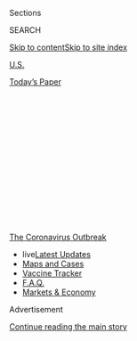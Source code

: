 <div id="app">

<div id="standalone-header">

<div class="interactive-masthead NYTAppHideMasthead css-qz70u6 e1suatyy0">

<div class="section css-ui9rw0 e1suatyy2">

<div class="css-eph4ug er09x8g0">

<div class="css-6n7j50">

</div>

<span class="css-1dv1kvn">Sections</span>

<div class="css-10488qs">

<span class="css-1dv1kvn">SEARCH</span>

</div>

[Skip to content](#site-content)[Skip to site index](#site-index)

</div>

<div id="masthead-section-label" class="css-1wr3we4 eaxe0e00">

[U.S.](https://www.nytimes.com/section/us)

</div>

<div class="css-10698na e1huz5gh0">

</div>

</div>

<div id="masthead-bar-one" class="section hasLinks css-15hmgas e1csuq9d3">

<div class="css-uqyvli e1csuq9d0">

</div>

<div class="css-1uqjmks e1csuq9d1">

</div>

<div class="css-9e9ivx">

[](https://myaccount.nytimes.com/auth/login?response_type=cookie&client_id=vi)

</div>

<div class="css-1bvtpon e1csuq9d2">

[Today’s Paper](https://www.nytimes.com/section/todayspaper)

</div>

</div>

</div>

<div class="css-1aor85t" style="opacity:0.000000001;z-index:-1;visibility:hidden">

<div class="css-1hqnpie">

<div class="css-epjblv">

<span class="css-17xtcya">[U.S.](/section/us)</span><span class="css-x15j1o">|</span><span class="css-fwqvlz">More
Than 40% of U.S. Coronavirus Deaths Are Linked to Nursing Homes</span>

</div>

<div class="css-k008qs">

<div class="css-1iwv8en">

<span class="css-18z7m18"></span>

<div>

</div>

</div>

<span class="css-1n6z4y">https://nyti.ms/31mkr1B</span>

<div class="css-1705lsu">

<div class="css-4xjgmj">

<div class="css-4skfbu" role="toolbar" data-aria-label="Social Media Share buttons, Save button, and Comments Panel with current comment count" data-testid="share-tools">

  - 
  - 
  - 
  - 
    
    <div class="css-6n7j50">
    
    </div>

  - 

</div>

</div>

</div>

</div>

</div>

</div>

<div id="NYT_TOP_BANNER_REGION" class="css-mij9hh">

<div>

<div id="styln-prism-menu-1592847958612" class="section interactive-content interactive-size-medium css-1xxkt5x">

<div class="css-17ih8de interactive-body">

<div id="scroll-container" class="css-1gj85ro">

[<span class="styln-title-wrap"><span class="css-1pje3qr">The
Coronavirus</span><span class="css-1pje3qr">
Outbreak</span></span>](https://www.nytimes.com/news-event/coronavirus?action=click&pgtype=Article&state=default&region=TOP_BANNER&context=storylines_menu)

  - <span class="css-kqxiym" data-emphasize="true">live</span>[Latest
    Updates](https://www.nytimes.com/2020/08/08/world/coronavirus-updates.html?action=click&pgtype=Article&state=default&region=TOP_BANNER&context=storylines_menu)
  - [Maps and
    Cases](https://www.nytimes.com/interactive/2020/us/coronavirus-us-cases.html?action=click&pgtype=Article&state=default&region=TOP_BANNER&context=storylines_menu)
  - [Vaccine
    Tracker](https://www.nytimes.com/interactive/2020/science/coronavirus-vaccine-tracker.html?action=click&pgtype=Article&state=default&region=TOP_BANNER&context=storylines_menu)
  - [F.A.Q.](https://www.nytimes.com/interactive/2020/world/coronavirus-tips-advice.html?action=click&pgtype=Article&state=default&region=TOP_BANNER&context=storylines_menu)
  - [Markets &
    Economy](https://www.nytimes.com/live/2020/08/07/business/stock-market-today-coronavirus?action=click&pgtype=Article&state=default&region=TOP_BANNER&context=storylines_menu)

</div>

</div>

</div>

</div>

</div>

<div id="top-wrapper" class="css-1sy8kpn">

<div id="top-slug" class="css-l9onyx">

Advertisement

</div>

[Continue reading the main story](#after-top)

<div class="ad top-wrapper" style="text-align:center;height:100%;display:block;min-height:250px">

<div id="top" class="place-ad" data-position="top" data-size-key="top">

</div>

</div>

<div id="after-top">

</div>

</div>

</div>

<div id="site-content" role="main">

# More Than 40% of U.S. Coronavirus Deaths Are Linked to Nursing Homes

<div class="css-1vegfwe interactive-byline-container">

By <span class="css-1baulvz last-byline" itemprop="name">The New York
Times</span>Updated July 30, 2020

</div>

<div id="interactive-standalone-sharetools" class="css-wkcogx">

<div>

<div class="interactive-sharetools css-9z2bwm" role="toolbar" data-aria-label="Social Media Share buttons, Save button, and Comments Panel with current comment count" data-testid="share-tools">

  - 
  - 
  - 
  - 
    
    <div class="css-6n7j50">
    
    </div>

</div>

</div>

</div>

<div id="coronavirus-nursing-homes" class="section interactive-standard interactive-content interactive-size-scoop css-uc81c">

<div class="css-17ih8de interactive-body">

<div class="g-story g-nursing-homes g-freebird g-max-limit" data-preview-slug="2020-06-15-covid-nursing-home-tracker">

<div class="g-asset g-svelte" style="max-width: 360px">

<div role="img">

<div class="g-svelte" data-component="1">

<div class="g-jumbo-container svelte-hzaan4">

<div class="svelte-hzaan4" style="margin-right: 1em;">

<div class="g-jumbo-number svelte-hzaan4" style="font-weight: 700;">

41%

</div>

<div class="g-jumbo-number-label svelte-hzaan4">

of all U.S. deaths

</div>

<div class="g-overall-share g-deaths">

62,000+

<div class="g-bar">

<div class="g-nh-bar" style="width: 43.6%;">

</div>

</div>

</div>

</div>

<div class="svelte-hzaan4" style="margin-left: 1em;">

<div class="g-jumbo-number svelte-hzaan4" style="font-weight: 700;">

8%

</div>

<div class="g-jumbo-number-label svelte-hzaan4">

of all U.S. cases

</div>

<div class="g-overall-share g-cases">

362,000+

<div class="g-bar">

<div class="g-nh-bar" style="width: 11.8%;">

</div>

</div>

</div>

</div>

</div>

</div>

</div>

</div>

At least 62,000 residents and workers have died from the coronavirus at
nursing homes and other long-term care facilities for older adults in
the United States, according to a New York Times database. As of July
30, the virus has infected more than 362,000 people at some 16,000
facilities.

Nursing home populations are at a high risk of being infected by — and
dying from — the coronavirus, according to the [Centers for Disease
Control and
Prevention](https://www.cdc.gov/coronavirus/2019-ncov/hcp/long-term-care.html).
Covid-19, the disease caused by the coronavirus, is known to be
particularly lethal to adults in their 60s and older who have underlying
health conditions. And it can [spread more
easily](https://www.nytimes.com/2020/04/17/us/coronavirus-nursing-homes.html)
through congregate facilities, where many people live in a confined
environment and workers move from room to room.

While 8 percent of the country’s cases have occurred in long-term care
facilities, deaths related to Covid-19 in these facilities account for
more than 41 percent of the country’s pandemic fatalities.

<div class="g-asset g-svelte g-center-headline" style="max-width: 945px">

### In 20 states, at least half of deaths are linked to nursing homes.

<div class="g-key keytype-segmented">

<div class="g-key-row g-key-row-title">

Share of state’s deaths linked to long-term care facilities

</div>

<div class="g-key-row">

<span class="g-key-rect" style="background-color:#FFDBCC;"></span>

0

25

</div>

<div class="g-key-row">

<span class="g-key-rect" style="background-color:#FF8866;"></span>

50

</div>

<div class="g-key-row">

<span class="g-key-rect" style="background-color:#EF493B;"></span>

75

</div>

<div class="g-key-row">

<span class="g-key-rect" style="background-color:#AC1D21;"></span>

100%

</div>

<div class="g-key-row g-solo-item">

<span class="g-key-rect" style="background-color:#e2e2e2;"></span>

Insufficient data

</div>

<div class="clear">

</div>

</div>

<div role="img">

<div class="g-svelte" data-component="2">

<div class="g-map-wrapper svelte-b6esyi">

<div class="g-map-labels svelte-b6esyi">

<div class="g-map-label alabama g-nodata svelte-b6esyi" style="left:68.89%; top:70.85%; margin-left:0%; margin-top:0%; ">

<div class="g-state-name svelte-b6esyi">

Ala.

</div>

</div>

<div class="g-map-label alaska g-nodata svelte-b6esyi" style="left:10.5%; top:85.78%; margin-left:0%; margin-top:0%; ">

<div class="g-state-name svelte-b6esyi">

Alaska

</div>

</div>

<div class="g-map-label arizona g-nodata svelte-b6esyi" style="left:21.34%; top:62.68%; margin-left:0%; margin-top:0%; ">

<div class="g-state-name svelte-b6esyi">

Ariz.

</div>

</div>

<div class="g-map-label arkansas svelte-b6esyi" style="left:57.81%; top:64.09%; margin-left:0%; margin-top:0%; text-shadow: -1px -1px 0#FF8866, 1px -1px 0#FF8866, -1px 1px 0#FF8866, 1px 1px 0#FF8866">

<div class="g-state-name svelte-b6esyi">

Ark.

</div>

<div class="g-count svelte-b6esyi">

28%

</div>

</div>

<div class="g-map-label california svelte-b6esyi" style="left:8.42%; top:47.23%; margin-left:-0.92%; margin-top:0%; text-shadow: -1px -1px 0#FF8866, 1px -1px 0#FF8866, -1px 1px 0#FF8866, 1px 1px 0#FF8866">

<div class="g-state-name svelte-b6esyi">

Calif.

</div>

<div class="g-count svelte-b6esyi">

43%

</div>

</div>

<div class="g-map-label colorado g-reverse g-majority svelte-b6esyi" style="left:34.01%; top:47.52%; margin-left:0%; margin-top:0%; text-shadow: -1px -1px 0#EF493B, 1px -1px 0#EF493B, -1px 1px 0#EF493B, 1px 1px 0#EF493B">

<div class="g-state-name svelte-b6esyi">

Colo.

</div>

<div class="g-count svelte-b6esyi">

53%

</div>

</div>

<div class="g-map-label connecticut g-majority g-side-label svelte-b6esyi" style="left:92%; top:35.22%; margin-left:0%; margin-top:0%; ">

<div class="g-state-name svelte-b6esyi">

Conn.

</div>

<div class="g-count svelte-b6esyi">

74%

</div>

</div>

<div class="g-map-label delaware g-majority g-side-label svelte-b6esyi" style="left:90%; top:41.36%; margin-left:0%; margin-top:0%; ">

<div class="g-state-name svelte-b6esyi">

Del.

</div>

<div class="g-count svelte-b6esyi">

57%

</div>

</div>

<div class="g-map-label district-of-columbia g-side-label svelte-b6esyi" style="left:90%; top:44.32%; margin-left:0%; margin-top:0%; ">

<div class="g-state-name svelte-b6esyi">

D.C.

</div>

<div class="g-count svelte-b6esyi">

29%

</div>

</div>

<div class="g-map-label florida svelte-b6esyi" style="left:78.73%; top:84.58%; margin-left:2.05%; margin-top:0%; text-shadow: -1px -1px 0#FF8866, 1px -1px 0#FF8866, -1px 1px 0#FF8866, 1px 1px 0#FF8866">

<div class="g-state-name svelte-b6esyi">

Fla.

</div>

<div class="g-count svelte-b6esyi">

37%

</div>

</div>

<div class="g-map-label georgia svelte-b6esyi" style="left:75.49%; top:70.16%; margin-left:0%; margin-top:0%; text-shadow: -1px -1px 0#FF8866, 1px -1px 0#FF8866, -1px 1px 0#FF8866, 1px 1px 0#FF8866">

<div class="g-state-name svelte-b6esyi">

Ga.

</div>

<div class="g-count svelte-b6esyi">

44%

</div>

</div>

<div class="g-map-label hawaii g-nodata svelte-b6esyi" style="left:30.74%; top:93.99%; margin-left:-1.54%; margin-top:0%; ">

<div class="g-state-name svelte-b6esyi">

Hawaii

</div>

</div>

<div class="g-map-label idaho svelte-b6esyi" style="left:20.39%; top:24.03%; margin-left:0%; margin-top:1.64%; text-shadow: -1px -1px 0#FF8866, 1px -1px 0#FF8866, -1px 1px 0#FF8866, 1px 1px 0#FF8866">

<div class="g-state-name svelte-b6esyi">

Idaho

</div>

<div class="g-count svelte-b6esyi">

45%

</div>

</div>

<div class="g-map-label illinois g-reverse g-majority svelte-b6esyi" style="left:63.08%; top:44.29%; margin-left:0%; margin-top:0%; text-shadow: -1px -1px 0#EF493B, 1px -1px 0#EF493B, -1px 1px 0#EF493B, 1px 1px 0#EF493B">

<div class="g-state-name svelte-b6esyi">

Ill.

</div>

<div class="g-count svelte-b6esyi">

53%

</div>

</div>

<div class="g-map-label indiana g-reverse g-majority svelte-b6esyi" style="left:68.24%; top:44.12%; margin-left:0%; margin-top:0%; text-shadow: -1px -1px 0#EF493B, 1px -1px 0#EF493B, -1px 1px 0#EF493B, 1px 1px 0#EF493B">

<div class="g-state-name svelte-b6esyi">

Ind.

</div>

<div class="g-count svelte-b6esyi">

55%

</div>

</div>

<div class="g-map-label iowa g-reverse g-majority svelte-b6esyi" style="left:55.38%; top:37.26%; margin-left:0%; margin-top:0%; text-shadow: -1px -1px 0#EF493B, 1px -1px 0#EF493B, -1px 1px 0#EF493B, 1px 1px 0#EF493B">

<div class="g-state-name svelte-b6esyi">

Iowa

</div>

<div class="g-count svelte-b6esyi">

53%

</div>

</div>

<div class="g-map-label kansas g-reverse g-majority svelte-b6esyi" style="left:46.79%; top:50.7%; margin-left:0%; margin-top:0%; text-shadow: -1px -1px 0#EF493B, 1px -1px 0#EF493B, -1px 1px 0#EF493B, 1px 1px 0#EF493B">

<div class="g-state-name svelte-b6esyi">

Kan.

</div>

<div class="g-count svelte-b6esyi">

52%

</div>

</div>

<div class="g-map-label kentucky g-reverse g-majority svelte-b6esyi" style="left:70.59%; top:52.62%; margin-left:0%; margin-top:0%; text-shadow: -1px -1px 0#EF493B, 1px -1px 0#EF493B, -1px 1px 0#EF493B, 1px 1px 0#EF493B">

<div class="g-state-name svelte-b6esyi">

Ky.

</div>

<div class="g-count svelte-b6esyi">

62%

</div>

</div>

<div class="g-map-label louisiana svelte-b6esyi" style="left:59.09%; top:78.42%; margin-left:-1.03%; margin-top:0%; text-shadow: -1px -1px 0#FF8866, 1px -1px 0#FF8866, -1px 1px 0#FF8866, 1px 1px 0#FF8866">

<div class="g-state-name svelte-b6esyi">

La.

</div>

<div class="g-count svelte-b6esyi">

39%

</div>

</div>

<div class="g-map-label maine g-reverse g-majority svelte-b6esyi" style="left:94.26%; top:15.35%; margin-left:0%; margin-top:0%; text-shadow: -1px -1px 0#EF493B, 1px -1px 0#EF493B, -1px 1px 0#EF493B, 1px 1px 0#EF493B">

<div class="g-state-name svelte-b6esyi">

Maine

</div>

<div class="g-count svelte-b6esyi">

64%

</div>

</div>

<div class="g-map-label maryland g-reverse g-majority svelte-b6esyi" style="left:85.29%; top:43.2%; margin-left:-0.51%; margin-top:-0.66%; text-shadow: -1px -1px 0#EF493B, 1px -1px 0#EF493B, -1px 1px 0#EF493B, 1px 1px 0#EF493B">

<div class="g-state-name svelte-b6esyi">

Md.

</div>

<div class="g-count svelte-b6esyi">

59%

</div>

</div>

<div class="g-map-label massachusetts g-reverse g-majority svelte-b6esyi" style="left:92.03%; top:28.28%; margin-left:-0.92%; margin-top:0%; text-shadow: -1px -1px 0#EF493B, 1px -1px 0#EF493B, -1px 1px 0#EF493B, 1px 1px 0#EF493B">

<div class="g-state-name svelte-b6esyi">

Mass.

</div>

<div class="g-count svelte-b6esyi">

64%

</div>

</div>

<div class="g-map-label michigan svelte-b6esyi" style="left:68.67%; top:27.4%; margin-left:1.54%; margin-top:2.46%; text-shadow: -1px -1px 0#FF8866, 1px -1px 0#FF8866, -1px 1px 0#FF8866, 1px 1px 0#FF8866">

<div class="g-state-name svelte-b6esyi">

Mich.

</div>

<div class="g-count svelte-b6esyi">

32%

</div>

</div>

<div class="g-map-label minnesota g-reverse g-majority svelte-b6esyi" style="left:53.81%; top:21.63%; margin-left:0%; margin-top:0%; text-shadow: -1px -1px 0#EF493B, 1px -1px 0#EF493B, -1px 1px 0#EF493B, 1px 1px 0#EF493B">

<div class="g-state-name svelte-b6esyi">

Minn.

</div>

<div class="g-count svelte-b6esyi">

74%

</div>

</div>

<div class="g-map-label mississippi svelte-b6esyi" style="left:63.39%; top:71.73%; margin-left:0%; margin-top:0%; text-shadow: -1px -1px 0#FF8866, 1px -1px 0#FF8866, -1px 1px 0#FF8866, 1px 1px 0#FF8866">

<div class="g-state-name svelte-b6esyi">

Miss.

</div>

<div class="g-count svelte-b6esyi">

43%

</div>

</div>

<div class="g-map-label missouri g-nodata svelte-b6esyi" style="left:57.48%; top:51.11%; margin-left:0%; margin-top:0%; ">

<div class="g-state-name svelte-b6esyi">

Mo.

</div>

</div>

<div class="g-map-label montana svelte-b6esyi" style="left:29.43%; top:16.34%; margin-left:0%; margin-top:0%; text-shadow: -1px -1px 0#FFDBCC, 1px -1px 0#FFDBCC, -1px 1px 0#FFDBCC, 1px 1px 0#FFDBCC">

<div class="g-state-name svelte-b6esyi">

Mont.

</div>

<div class="g-count svelte-b6esyi">

13%

</div>

</div>

<div class="g-map-label nebraska svelte-b6esyi" style="left:44.52%; top:39.16%; margin-left:0%; margin-top:0%; text-shadow: -1px -1px 0#FF8866, 1px -1px 0#FF8866, -1px 1px 0#FF8866, 1px 1px 0#FF8866">

<div class="g-state-name svelte-b6esyi">

Neb.

</div>

<div class="g-count svelte-b6esyi">

28%

</div>

</div>

<div class="g-map-label nevada svelte-b6esyi" style="left:14.58%; top:41.29%; margin-left:0%; margin-top:0%; text-shadow: -1px -1px 0#FFDBCC, 1px -1px 0#FFDBCC, -1px 1px 0#FFDBCC, 1px 1px 0#FFDBCC">

<div class="g-state-name svelte-b6esyi">

Nev.

</div>

<div class="g-count svelte-b6esyi">

19%

</div>

</div>

<div class="g-map-label new-hampshire g-reverse g-majority svelte-b6esyi" style="left:91.55%; top:22.99%; margin-left:0%; margin-top:0%; text-shadow: -1px -1px 0#AC1D21, 1px -1px 0#AC1D21, -1px 1px 0#AC1D21, 1px 1px 0#AC1D21">

<div class="g-state-name svelte-b6esyi">

N.H.

</div>

<div class="g-count svelte-b6esyi">

82%

</div>

</div>

<div class="g-map-label new-jersey svelte-b6esyi" style="left:88.36%; top:37.74%; margin-left:0%; margin-top:0%; text-shadow: -1px -1px 0#FF8866, 1px -1px 0#FF8866, -1px 1px 0#FF8866, 1px 1px 0#FF8866">

<div class="g-state-name svelte-b6esyi">

N.J.

</div>

<div class="g-count svelte-b6esyi">

43%

</div>

</div>

<div class="g-map-label new-mexico svelte-b6esyi" style="left:31.85%; top:64.48%; margin-left:0%; margin-top:0%; text-shadow: -1px -1px 0#FF8866, 1px -1px 0#FF8866, -1px 1px 0#FF8866, 1px 1px 0#FF8866">

<div class="g-state-name svelte-b6esyi">

N.M.

</div>

<div class="g-count svelte-b6esyi">

35%

</div>

</div>

<div class="g-map-label new-york svelte-b6esyi" style="left:85.53%; top:28.16%; margin-left:0%; margin-top:0%; text-shadow: -1px -1px 0#FFDBCC, 1px -1px 0#FFDBCC, -1px 1px 0#FFDBCC, 1px 1px 0#FFDBCC">

<div class="g-state-name svelte-b6esyi">

N.Y.

</div>

<div class="g-count svelte-b6esyi">

20%

</div>

</div>

<div class="g-map-label north-carolina svelte-b6esyi" style="left:82.14%; top:57.47%; margin-left:0%; margin-top:0%; text-shadow: -1px -1px 0#FF8866, 1px -1px 0#FF8866, -1px 1px 0#FF8866, 1px 1px 0#FF8866">

<div class="g-state-name svelte-b6esyi">

N.C.

</div>

<div class="g-count svelte-b6esyi">

48%

</div>

</div>

<div class="g-map-label north-dakota g-reverse g-majority svelte-b6esyi" style="left:44.01%; top:17.07%; margin-left:0%; margin-top:0%; text-shadow: -1px -1px 0#EF493B, 1px -1px 0#EF493B, -1px 1px 0#EF493B, 1px 1px 0#EF493B">

<div class="g-state-name svelte-b6esyi">

N.D.

</div>

<div class="g-count svelte-b6esyi">

61%

</div>

</div>

<div class="g-map-label ohio g-reverse g-majority svelte-b6esyi" style="left:74.24%; top:41.47%; margin-left:0%; margin-top:0%; text-shadow: -1px -1px 0#EF493B, 1px -1px 0#EF493B, -1px 1px 0#EF493B, 1px 1px 0#EF493B">

<div class="g-state-name svelte-b6esyi">

Ohio

</div>

<div class="g-count svelte-b6esyi">

54%

</div>

</div>

<div class="g-map-label oklahoma svelte-b6esyi" style="left:48.28%; top:61.65%; margin-left:0%; margin-top:0%; text-shadow: -1px -1px 0#FF8866, 1px -1px 0#FF8866, -1px 1px 0#FF8866, 1px 1px 0#FF8866">

<div class="g-state-name svelte-b6esyi">

Okla.

</div>

<div class="g-count svelte-b6esyi">

44%

</div>

</div>

<div class="g-map-label oregon svelte-b6esyi" style="left:10.53%; top:21.98%; margin-left:0%; margin-top:0%; text-shadow: -1px -1px 0#FF8866, 1px -1px 0#FF8866, -1px 1px 0#FF8866, 1px 1px 0#FF8866">

<div class="g-state-name svelte-b6esyi">

Ore.

</div>

<div class="g-count svelte-b6esyi">

47%

</div>

</div>

<div class="g-map-label pennsylvania g-reverse g-majority svelte-b6esyi" style="left:82.64%; top:36.99%; margin-left:0%; margin-top:0%; text-shadow: -1px -1px 0#EF493B, 1px -1px 0#EF493B, -1px 1px 0#EF493B, 1px 1px 0#EF493B">

<div class="g-state-name svelte-b6esyi">

Pa.

</div>

<div class="g-count svelte-b6esyi">

67%

</div>

</div>

<div class="g-map-label rhode-island g-majority g-side-label svelte-b6esyi" style="left:93%; top:31.45%; margin-left:0%; margin-top:0%; ">

<div class="g-state-name svelte-b6esyi">

R.I.

</div>

<div class="g-count svelte-b6esyi">

78%

</div>

</div>

<div class="g-map-label south-carolina svelte-b6esyi" style="left:79.93%; top:64.33%; margin-left:0%; margin-top:0%; text-shadow: -1px -1px 0#FF8866, 1px -1px 0#FF8866, -1px 1px 0#FF8866, 1px 1px 0#FF8866">

<div class="g-state-name svelte-b6esyi">

S.C.

</div>

<div class="g-count svelte-b6esyi">

35%

</div>

</div>

<div class="g-map-label south-dakota svelte-b6esyi" style="left:44.08%; top:28.25%; margin-left:0%; margin-top:0%; text-shadow: -1px -1px 0#FF8866, 1px -1px 0#FF8866, -1px 1px 0#FF8866, 1px 1px 0#FF8866">

<div class="g-state-name svelte-b6esyi">

S.D.

</div>

<div class="g-count svelte-b6esyi">

29%

</div>

</div>

<div class="g-map-label tennessee svelte-b6esyi" style="left:69.07%; top:59.22%; margin-left:0%; margin-top:0%; text-shadow: -1px -1px 0#FFDBCC, 1px -1px 0#FFDBCC, -1px 1px 0#FFDBCC, 1px 1px 0#FFDBCC">

<div class="g-state-name svelte-b6esyi">

Tenn.

</div>

<div class="g-count svelte-b6esyi">

24%

</div>

</div>

<div class="g-map-label texas svelte-b6esyi" style="left:44.52%; top:76.92%; margin-left:0%; margin-top:0%; text-shadow: -1px -1px 0#FF8866, 1px -1px 0#FF8866, -1px 1px 0#FF8866, 1px 1px 0#FF8866">

<div class="g-state-name svelte-b6esyi">

Texas

</div>

<div class="g-count svelte-b6esyi">

31%

</div>

</div>

<div class="g-map-label utah svelte-b6esyi" style="left:23.25%; top:44.06%; margin-left:0%; margin-top:0%; text-shadow: -1px -1px 0#FF8866, 1px -1px 0#FF8866, -1px 1px 0#FF8866, 1px 1px 0#FF8866">

<div class="g-state-name svelte-b6esyi">

Utah

</div>

<div class="g-count svelte-b6esyi">

42%

</div>

</div>

<div class="g-map-label vermont g-majority g-side-label svelte-b6esyi" style="left:86%; top:15.29%; margin-left:0%; margin-top:0%; ">

<div class="g-state-name svelte-b6esyi">

Vt.

</div>

<div class="g-count svelte-b6esyi">

56%

</div>

</div>

<div class="g-map-label virginia g-reverse g-majority svelte-b6esyi" style="left:82.31%; top:49.91%; margin-left:0%; margin-top:0%; text-shadow: -1px -1px 0#EF493B, 1px -1px 0#EF493B, -1px 1px 0#EF493B, 1px 1px 0#EF493B">

<div class="g-state-name svelte-b6esyi">

Va.

</div>

<div class="g-count svelte-b6esyi">

56%

</div>

</div>

<div class="g-map-label washington g-reverse g-majority svelte-b6esyi" style="left:12.73%; top:9.65%; margin-left:0%; margin-top:0%; text-shadow: -1px -1px 0#EF493B, 1px -1px 0#EF493B, -1px 1px 0#EF493B, 1px 1px 0#EF493B">

<div class="g-state-name svelte-b6esyi">

Wash.

</div>

<div class="g-count svelte-b6esyi">

51%

</div>

</div>

<div class="g-map-label west-virginia svelte-b6esyi" style="left:78.63%; top:46.67%; margin-left:0%; margin-top:0%; text-shadow: -1px -1px 0#FF8866, 1px -1px 0#FF8866, -1px 1px 0#FF8866, 1px 1px 0#FF8866">

<div class="g-state-name svelte-b6esyi">

W.Va.

</div>

<div class="g-count svelte-b6esyi">

37%

</div>

</div>

<div class="g-map-label wisconsin g-nodata svelte-b6esyi" style="left:61%; top:27.33%; margin-left:0%; margin-top:0%; ">

<div class="g-state-name svelte-b6esyi">

Wis.

</div>

</div>

<div class="g-map-label wyoming svelte-b6esyi" style="left:31.57%; top:32.01%; margin-left:0%; margin-top:0%; text-shadow: -1px -1px 0#FFDBCC, 1px -1px 0#FFDBCC, -1px 1px 0#FFDBCC, 1px 1px 0#FFDBCC">

<div class="g-state-name svelte-b6esyi">

Wyo.

</div>

<div class="g-count svelte-b6esyi">

23%

</div>

</div>

</div>

</div>

</div>

</div>

</div>

<div class="g-asset g-svelte g-state-table" style="max-width: 600px">

### Cases and deaths in long-term care facilities, by state

<div role="img">

<div class="g-svelte" data-component="3">

|               | Facilities | Cases   | Deaths | Share of Covid‑19 Deaths ▼ |
| ------------- | ---------- | ------- | ------ | -------------------------- |
| United States | 16,000     | 362,000 | 62,000 | 41%                        |
| New Hampshire | 27         | 2,113   | 335    | 82%                        |
| Rhode Island  | 67         | 2,870   | 790    | 78%                        |
| Minnesota     | 892        | 5,777   | 1,207  | 74%                        |
| Connecticut   | 287        | 10,311  | 3,262  | 74%                        |
| Pennsylvania  | 835        | 23,093  | 4,857  | 67%                        |
| Maine         | 22         | 649     | 78     | 64%                        |
| Massachusetts | 702        | 24,059  | 5,472  | 64%                        |
| Kentucky      | 233        | 3,532   | 465    | 62%                        |
| North Dakota  | 77         | 580     | 65     | 61%                        |
| Maryland      | 300        | 13,774  | 2,066  | 59%                        |

<div class="g-show-more">

Show more

</div>

</div>

</div>

<div class="g-source">

<span class="g-credit g-note">\*In New York, the case count is often the
same as the death count because the state only reports the number of
people who have died but not the number of overall
infections.</span><span class="g-credit_bullet">·</span><span class="g-credit">States
with insufficient data to calculate a share of Covid-19 deaths are
shaded gray.</span>

</div>

</div>

The share of deaths linked to long-term care facilities for older adults
is even starker at the state level. In 20 states, the number of
residents and workers who have died accounts for either half or more
than half of all deaths from the virus.

Infected people linked to nursing homes also die at a higher rate than
the general population. The median case fatality rate — the number of
deaths divided by the number of cases — at facilities with reliable data
is 16 percent, significantly higher than the 3 percent case fatality
rate nationwide.

<div class="g-asset g-svelte" style="max-width: 600px">

### Facility fatality rates are much higher than the national average

#### Number of long-term care facilities by case fatality rate

<div role="img">

<div class="g-svelte" data-component="4">

<div class="g-chart-wrap svelte-1884ilc">

20facilities 40facilities 60facilities 80facilities 0% 10% 20% 30% 40%
50% 60%

<div class="g-labels svelte-1884ilc">

<div class="g-us-fatality-rate svelte-1884ilc" style="left: calc(5.519125683060109% - 55px); top: calc(12.5% - 30px);">

The U.S. case fatality rate is 3%.

</div>

<div class="svelte-1884ilc" style="left: 25.71311475409836%; top: calc(7.5% - 15px);">

The median case fatality rate in long-term care facilities is 16%.

</div>

</div>

</div>

</div>

</div>

<div class="g-source">

<span class="g-credit g-note">Note: Only facilities with reliable case
and death data and at least 50 cases are included.</span>

</div>

</div>

In the absence of comprehensive data from some states and the federal
government, The Times has been assembling its own database of
coronavirus cases and deaths at long-term care facilities for older
adults. These include nursing homes, assisted-living facilities, memory
care facilities, retirement and senior communities and rehabilitation
facilities. This tracker will be updated periodically.

Some states, including Colorado, Illinois, Nevada, New Jersey and South
Carolina, regularly release cumulative data on cases and deaths at
specific facilities. New York regularly releases facility-level
information about deaths, but not about cases. Ohio, Wisconsin and
Minnesota, among others, provide some details on the number of cases at
specific facilities — but not on deaths. Others report aggregate totals
for their states but provide no information on where the infections or
deaths have occurred. Some report very little or nothing at all.

<div class="g-asset g-svelte g-center-headline" style="max-width: 1400px">

### There are at least 16,000 long-term care facilities with one or more coronavirus case

<div class="g-key keytype-inline">

<div class="g-key-row">

<span class="g-key-rect" style="background-color:#f7f7f7;"></span>

States that provide some facility data

</div>

<div class="g-key-row">

<span class="g-key-rect" style="background-color:#e2e2e2;"></span>

States that provide no facility data

</div>

</div>

<div role="img">

<div class="g-svelte" data-component="5">

<div class="g-map-wrapper svelte-6a0s18">

<div class="g-map-labels svelte-6a0s18">

<div class="g-map-label g-no-data svelte-6a0s18" style="left:68.88588174807875%; top:70.8472138878308%;">

Ala.

</div>

<div class="g-map-label g-no-data svelte-6a0s18" style="left:10.504743378400619%; top:85.78043780492428%;">

Alaska

</div>

<div class="g-map-label g-no-data svelte-6a0s18" style="left:21.33638973177843%; top:62.684749742595855%;">

Ariz.

</div>

<div class="g-map-label svelte-6a0s18" style="left:34.005013676959514%; top:47.5220669951523%;">

Colo.

</div>

<div class="g-map-label svelte-6a0s18" style="left:80.7778739344436%; top:84.57935796236723%;">

Fla.

</div>

<div class="g-map-label svelte-6a0s18" style="left:75.48982321587147%; top:70.16333100426101%;">

Ga.

</div>

<div class="g-map-label g-no-data svelte-6a0s18" style="left:68.24288770837134%; top:44.11658340890208%;">

Ind.

</div>

<div class="g-map-label g-no-data svelte-6a0s18" style="left:46.78906264252245%; top:50.698478629542485%;">

Kan.

</div>

<div class="g-map-label svelte-6a0s18" style="left:94.26142273129504%; top:15.345449724720162%;">

Maine

</div>

<div class="g-map-label svelte-6a0s18" style="left:91.10720834628634%; top:28.278641471464255%;">

Mass.

</div>

<div class="g-map-label svelte-6a0s18" style="left:53.81138685129194%; top:21.63458846594597%;">

Minn.

</div>

<div class="g-map-label svelte-6a0s18" style="left:90.72076645423081%; top:37.74165359184226%;">

N.J.

</div>

<div class="g-map-label svelte-6a0s18" style="left:82.14345752838923%; top:57.46700895141371%;">

N.C.

</div>

<div class="g-map-label svelte-6a0s18" style="left:44.00889430070223%; top:17.071242110823466%;">

N.D.

</div>

<div class="g-map-label svelte-6a0s18" style="left:48.27663305541081%; top:61.65410204189975%;">

Okla.

</div>

<div class="g-map-label svelte-6a0s18" style="left:82.64128396342343%; top:36.988139517510824%;">

Pa.

</div>

<div class="g-map-label g-no-data svelte-6a0s18" style="left:44.07619561534326%; top:28.25074397884325%;">

S.D.

</div>

<div class="g-map-label g-no-data svelte-6a0s18" style="left:44.518820512372045%; top:76.92094264414251%;">

Texas

</div>

<div class="g-map-label svelte-6a0s18" style="left:31.574792340419556%; top:32.012935366976606%;">

Wyo.

</div>

<div class="g-map-label svelte-6a0s18" style="left:93.4243434233345%; top:34.50042437744752%;">

Conn.

</div>

<div class="g-map-label g-no-data svelte-6a0s18" style="left:57.4756497634729%; top:51.105138220634814%;">

Mo.

</div>

<div class="g-map-label svelte-6a0s18" style="left:78.62625195096811%; top:46.667613534091494%;">

W.Va.

</div>

<div class="g-map-label svelte-6a0s18" style="left:63.08022443645387%; top:44.28603934968803%;">

Ill.

</div>

<div class="g-map-label svelte-6a0s18" style="left:31.854104609914874%; top:64.47829502455656%;">

N.M.

</div>

<div class="g-map-label svelte-6a0s18" style="left:57.80572014261729%; top:64.0909894566926%;">

Ark.

</div>

<div class="g-map-label svelte-6a0s18" style="left:7.496846366719177%; top:47.23438070425034%;">

Calif.

</div>

<div class="g-map-label svelte-6a0s18" style="left:90.0830777189137%; top:42.40176121087236%;">

Del.

</div>

<div class="g-map-label svelte-6a0s18" style="left:85.41656632358303%; top:44.31424826019658%;">

D.C.

</div>

<div class="g-map-label g-no-data svelte-6a0s18" style="left:29.200902229444516%; top:93.99037237088199%;">

Hawaii

</div>

<div class="g-map-label svelte-6a0s18" style="left:55.37534560370349%; top:37.260384979618614%;">

Iowa

</div>

<div class="g-map-label svelte-6a0s18" style="left:70.58700085895676%; top:52.624597679235976%;">

Ky.

</div>

<div class="g-map-label svelte-6a0s18" style="left:85.80259226037874%; top:41.56417310797983%;">

Md.

</div>

<div class="g-map-label svelte-6a0s18" style="left:70.21108549312403%; top:29.858740822478435%;">

Mich.

</div>

<div class="g-map-label svelte-6a0s18" style="left:63.38888890875547%; top:71.72520707279459%;">

Miss.

</div>

<div class="g-map-label g-no-data svelte-6a0s18" style="left:29.430718442560444%; top:16.34148376785228%;">

Mont.

</div>

<div class="g-map-label svelte-6a0s18" style="left:91.55195442499158%; top:22.988725055637943%;">

N.H.

</div>

<div class="g-map-label svelte-6a0s18" style="left:85.5251968705079%; top:28.1606974663755%;">

N.Y.

</div>

<div class="g-map-label svelte-6a0s18" style="left:74.23682838220186%; top:41.46618404574027%;">

Ohio

</div>

<div class="g-map-label svelte-6a0s18" style="left:10.52516501376535%; top:21.978951725803125%;">

Ore.

</div>

<div class="g-map-label svelte-6a0s18" style="left:69.07417334206193%; top:59.21724878730412%;">

Tenn.

</div>

<div class="g-map-label svelte-6a0s18" style="left:23.254754935683067%; top:44.05940982495391%;">

Utah

</div>

<div class="g-map-label g-no-data svelte-6a0s18" style="left:82.30953877886901%; top:49.90571604953391%;">

Va.

</div>

<div class="g-map-label svelte-6a0s18" style="left:12.734102276191638%; top:9.650850067410992%;">

Wash.

</div>

<div class="g-map-label svelte-6a0s18" style="left:61.0002918620969%; top:27.327436601367122%;">

Wis.

</div>

<div class="g-map-label g-no-data svelte-6a0s18" style="left:44.51970708498768%; top:39.15507191348053%;">

Neb.

</div>

<div class="g-map-label svelte-6a0s18" style="left:79.92676713806297%; top:64.32600093588752%;">

S.C.

</div>

<div class="g-map-label svelte-6a0s18" style="left:20.385421665733343%; top:25.672458628078648%;">

Idaho

</div>

<div class="g-map-label svelte-6a0s18" style="left:14.578789927660072%; top:41.29083184919298%;">

Nev.

</div>

<div class="g-map-label svelte-6a0s18" style="left:89.56986159889769%; top:21.144372875365324%;">

Vt.

</div>

<div class="g-map-label svelte-6a0s18" style="left:58.06691736442773%; top:78.42131485332742%;">

La.

</div>

<div class="g-map-label svelte-6a0s18" style="left:94.8407979625229%; top:31.839855793955746%;">

R.I.

</div>

</div>

</div>

</div>

</div>

</div>

The Times’s numbers are based on official confirmations from states,
counties and the facilities themselves, as well as some data provided by
the federal government. They include residents and, in cases in which
reporting is available, employees of the facilities. Given the wide
variability in the type of information available, the totals shown here
almost certainly represent an undercount of the true toll.

The New York Times is tracking the coronavirus at nursing homes and
long-term care centers. Do you or a family member live or work in one of
these facilities? If so, [we would like to hear from
you](https://www.nytimes.com/2020/04/11/business/nursing-home-callout.html).

Here is a list of cases and deaths at long-term care facilities that
have had at least 50 cases. We are updating the numbers as we are able
to confirm them with state, county and facility officials.

<div class="g-asset g-svelte" style="max-width: 600px">

### Cases and deaths, by facility

<div role="img">

<div class="g-svelte" data-component="6">

<div>

| Name                                                     | Location           | Cases | Deaths ▼ |
| -------------------------------------------------------- | ------------------ | ----- | -------- |
| Parker Jewish Institute for Health Care & Rehabilitation | Queens, N.Y.       | 82    | 82       |
| Paramus Veterans Memorial Home                           | Paramus, N.J.      | 292   | 82       |
| Conestoga View Nursing and Rehabilitation                | Lancaster, Pa.     | 282   | 77       |
| Gracedale Nursing Home                                   | Nazareth, Pa.      | 299   | 75       |
| Fair Acres Geriatric Center                              | Lima, Pa.          | 347   | 75       |
| Soldiers Home in Holyoke veterans center and hospital    | Holyoke, Mass.     | 161   | 74       |
| Brighton Rehabilitation & Wellness Center                | Beaver, Pa.        | 445   | 73       |
| Long Island State Veterans Home                          | Stony Brook, N.Y.  | 72    | 72       |
| The Plaza Rehab and Nursing Center                       | Bronx, N.Y.        | 71    | 71       |
| Isabella Geriatric Center                                | New York, N.Y.     | 68    | 68       |
| Lincoln Park Care Center rehabilitation facility         | Lincoln Park, N.J. | 266   | 66       |
| New Jersey Veterans Memorial Home at Menlo Park          | Edison, N.J.       | 282   | 66       |
| Bergen New Bridge Medical Center nursing home            | Paramus, N.J.      | 373   | 66       |
| Father Baker Manor nursing home                          | Orchard Park, N.Y. | 65    | 65       |
| Andover Subacute & Rehabilitation II                     | Andover, N.J.      | 232   | 65       |

<div class="g-show-more">

Show more

</div>

</div>

</div>

</div>

<div class="g-source">

<span class="g-credit g-note">\*In New York facilities, the case count
is often the same as the death count because the state only reports the
number of people who have died but not the number of overall
infections.</span>

</div>

</div>

## <span id="7" class="g-balancer">Tracking the Coronavirus</span>

<div class="g-asset g-embed" style="max-width: 600px">

<div role="img">

<div id="g-2020-03-16-coronavirus-maps-embed" class="g-story g-freebird g-max-limit" data-prd-dropzone-below-masthead="100000006938224" data-preview-slug="2020-03-16-coronavirus-maps">

<div class="g-asset g-svelte g-footer-nav" style="max-width: 600px">

<div class="g-svelte" data-component="1">

<div class="nav-wrap svelte-idrnru">

  - [World](https://www.nytimes.com/interactive/2020/world/coronavirus-maps.html)
  - [World
    Deaths](https://www.nytimes.com/interactive/2020/04/21/world/coronavirus-missing-deaths.html)
  - [U.S.
    Cities](https://www.nytimes.com/interactive/2020/04/23/upshot/five-ways-to-monitor-coronavirus-outbreak-us.html)
  - [U.S.
    Deaths](https://www.nytimes.com/interactive/2020/05/05/us/coronavirus-death-toll-us.html)
  - [Testing](https://www.nytimes.com/interactive/2020/us/coronavirus-testing.html)
  - [Nursing
    homes](https://www.nytimes.com/interactive/2020/us/coronavirus-nursing-homes.html)
  - [New York
    City](https://www.nytimes.com/interactive/2020/nyregion/new-york-city-coronavirus-cases.html)
  - [Reopening](https://www.nytimes.com/interactive/2020/us/states-reopen-map-coronavirus.html)
  - [Vaccines](https://www.nytimes.com/interactive/2020/science/coronavirus-vaccine-tracker.html)

Countries

  - [Brazil](https://www.nytimes.com/interactive/2020/world/americas/brazil-coronavirus-cases.html)
  - [Canada](https://www.nytimes.com/interactive/2020/world/canada/canada-coronavirus-cases.html)
  - [France](https://www.nytimes.com/interactive/2020/world/europe/france-coronavirus-cases.html)
  - [Germany](https://www.nytimes.com/interactive/2020/world/europe/germany-coronavirus-cases.html)
  - [India](https://www.nytimes.com/interactive/2020/world/asia/india-coronavirus-cases.html)
  - [Italy](https://www.nytimes.com/interactive/2020/world/europe/italy-coronavirus-cases.html)
  - [Mexico](https://www.nytimes.com/interactive/2020/world/americas/mexico-coronavirus-cases.html)
  - [Spain](https://www.nytimes.com/interactive/2020/world/europe/spain-coronavirus-cases.html)
  - [U.K.](https://www.nytimes.com/interactive/2020/world/europe/united-kingdom-coronavirus-cases.html)
  - [United
    States](https://www.nytimes.com/interactive/2020/us/coronavirus-us-cases.html)

State by state

  - [Alabama](https://www.nytimes.com/interactive/2020/us/alabama-coronavirus-cases.html)
  - [Alaska](https://www.nytimes.com/interactive/2020/us/alaska-coronavirus-cases.html)
  - [Arizona](https://www.nytimes.com/interactive/2020/us/arizona-coronavirus-cases.html)
  - [Arkansas](https://www.nytimes.com/interactive/2020/us/arkansas-coronavirus-cases.html)
  - [California](https://www.nytimes.com/interactive/2020/us/california-coronavirus-cases.html)
  - [Colorado](https://www.nytimes.com/interactive/2020/us/colorado-coronavirus-cases.html)
  - [Connecticut](https://www.nytimes.com/interactive/2020/us/connecticut-coronavirus-cases.html)
  - [Delaware](https://www.nytimes.com/interactive/2020/us/delaware-coronavirus-cases.html)
  - [Florida](https://www.nytimes.com/interactive/2020/us/florida-coronavirus-cases.html)
  - [Georgia](https://www.nytimes.com/interactive/2020/us/georgia-coronavirus-cases.html)
  - [Hawaii](https://www.nytimes.com/interactive/2020/us/hawaii-coronavirus-cases.html)
  - [Idaho](https://www.nytimes.com/interactive/2020/us/idaho-coronavirus-cases.html)
  - [Illinois](https://www.nytimes.com/interactive/2020/us/illinois-coronavirus-cases.html)
  - [Indiana](https://www.nytimes.com/interactive/2020/us/indiana-coronavirus-cases.html)
  - [Iowa](https://www.nytimes.com/interactive/2020/us/iowa-coronavirus-cases.html)
  - [Kansas](https://www.nytimes.com/interactive/2020/us/kansas-coronavirus-cases.html)
  - [Kentucky](https://www.nytimes.com/interactive/2020/us/kentucky-coronavirus-cases.html)
  - [Louisiana](https://www.nytimes.com/interactive/2020/us/louisiana-coronavirus-cases.html)
  - [Maine](https://www.nytimes.com/interactive/2020/us/maine-coronavirus-cases.html)
  - [Maryland](https://www.nytimes.com/interactive/2020/us/maryland-coronavirus-cases.html)
  - [Massachusetts](https://www.nytimes.com/interactive/2020/us/massachusetts-coronavirus-cases.html)
  - [Michigan](https://www.nytimes.com/interactive/2020/us/michigan-coronavirus-cases.html)
  - [Minnesota](https://www.nytimes.com/interactive/2020/us/minnesota-coronavirus-cases.html)
  - [Mississippi](https://www.nytimes.com/interactive/2020/us/mississippi-coronavirus-cases.html)
  - [Missouri](https://www.nytimes.com/interactive/2020/us/missouri-coronavirus-cases.html)
  - [Montana](https://www.nytimes.com/interactive/2020/us/montana-coronavirus-cases.html)
  - [Nebraska](https://www.nytimes.com/interactive/2020/us/nebraska-coronavirus-cases.html)
  - [Nevada](https://www.nytimes.com/interactive/2020/us/nevada-coronavirus-cases.html)
  - [New
    Hampshire](https://www.nytimes.com/interactive/2020/us/new-hampshire-coronavirus-cases.html)
  - [New
    Jersey](https://www.nytimes.com/interactive/2020/us/new-jersey-coronavirus-cases.html)
  - [New
    Mexico](https://www.nytimes.com/interactive/2020/us/new-mexico-coronavirus-cases.html)
  - [New
    York](https://www.nytimes.com/interactive/2020/us/new-york-coronavirus-cases.html)
  - [North
    Carolina](https://www.nytimes.com/interactive/2020/us/north-carolina-coronavirus-cases.html)
  - [North
    Dakota](https://www.nytimes.com/interactive/2020/us/north-dakota-coronavirus-cases.html)
  - [Ohio](https://www.nytimes.com/interactive/2020/us/ohio-coronavirus-cases.html)
  - [Oklahoma](https://www.nytimes.com/interactive/2020/us/oklahoma-coronavirus-cases.html)
  - [Oregon](https://www.nytimes.com/interactive/2020/us/oregon-coronavirus-cases.html)
  - [Pennsylvania](https://www.nytimes.com/interactive/2020/us/pennsylvania-coronavirus-cases.html)
  - [Puerto
    Rico](https://www.nytimes.com/interactive/2020/us/puerto-rico-coronavirus-cases.html)
  - [Rhode
    Island](https://www.nytimes.com/interactive/2020/us/rhode-island-coronavirus-cases.html)
  - [South
    Carolina](https://www.nytimes.com/interactive/2020/us/south-carolina-coronavirus-cases.html)
  - [South
    Dakota](https://www.nytimes.com/interactive/2020/us/south-dakota-coronavirus-cases.html)
  - [Tennessee](https://www.nytimes.com/interactive/2020/us/tennessee-coronavirus-cases.html)
  - [Texas](https://www.nytimes.com/interactive/2020/us/texas-coronavirus-cases.html)
  - [Utah](https://www.nytimes.com/interactive/2020/us/utah-coronavirus-cases.html)
  - [Vermont](https://www.nytimes.com/interactive/2020/us/vermont-coronavirus-cases.html)
  - [Virginia](https://www.nytimes.com/interactive/2020/us/virginia-coronavirus-cases.html)
  - [Washington](https://www.nytimes.com/interactive/2020/us/washington-coronavirus-cases.html)
  - [Washington,
    D.C.](https://www.nytimes.com/interactive/2020/us/washington-dc-coronavirus-cases.html)
  - [West
    Virginia](https://www.nytimes.com/interactive/2020/us/west-virginia-coronavirus-cases.html)
  - [Wisconsin](https://www.nytimes.com/interactive/2020/us/wisconsin-coronavirus-cases.html)
  - [Wyoming](https://www.nytimes.com/interactive/2020/us/wyoming-coronavirus-cases.html)

</div>

</div>

</div>

</div>

</div>

</div>

</div>

</div>

</div>

<div id="interactive-footer-container" class="css-ovgi28 interactive-footer-container">

Long-term care facility data is as of July 30 and will be updated
periodically. The New York Times's data is based on confirmed reports
from federal, state and local government sources, as well as facilities
themselves. The data may not match the numbers reported by any one
federal, state or local agency. The federal government, states, counties
and facilities report different portions of long-term care data, so
exercise caution when comparing facilities or aggregated data in
different states. The federal government and states frequently revise
their long-term care data up and down, for a variety of reasons.

By Matthew Conlen, Danielle Ivory, Karen Yourish, K.K. Rebecca Lai,
Adeel Hassan, Julia Calderone, Mitch Smith, Alex Lemonides, Jordan
Allen, Samone Blair, Maddie Burakoff, Sarah Cahalan, Zak Cassel, Matt
Craig, Yves De Jesus, Brandon Dupré, Timmy Facciola, Bianca Fortis,
Grace Gorenflo, Lauryn Higgins, Jake Holland, Ann Hinga Klein, Jacob
LaGesse, Alex Lim, Andrea Michelson, Jaylynn Moffat-Mowatt, Ashlyn
O’Hara, Miles McKinley, Lauren Messman, Paul Moon, Cierra S. Queen,
Thomas Rivas, Alison Saldanha, Alex Schwartz, Emily Schwing, Sarena
Snider, Alex Traub, Brandon Thorp, Alyssa Burr and Natasha Rodriguez

<div id="interactive-addendum-list" class="css-1yiqkdd interactive-addendum-list">

<div class="interactive-addendum-item">

**Correction:** June 27, 2020

An earlier version of this article misstated the formula for case
fatality rate. It is the number of deaths divided by the number of
cases, not the number of cases divided by the number of deaths.

</div>

<div class="interactive-addendum-item">

**Correction:** July 8, 2020

An earlier version of this article transposed the national case fatality
rate and the median case fatality rate in nursing homes. As of July 8,
the national case fatality rate was 4 percent and the median case
fatality rate in nursing homes was 17 percent, not the other way around.

</div>

</div>

</div>

</div>

<div id="standalone-footer">

<div>

<div>

<div id="interactive-footer-wrapper">

<div class="css-i29ckm">

<div class="interactive-sharetools css-9z2bwm" role="toolbar" data-aria-label="Social Media Share buttons, Save button, and Comments Panel with current comment count" data-testid="share-tools">

  - 
  - 
  - 
  - 
    
    <div class="css-6n7j50">
    
    </div>

</div>

</div>

<div>

</div>

<div id="bottom-wrapper" class="css-1ede5it">

<div id="bottom-slug" class="css-l9onyx">

Advertisement

</div>

[Continue reading the main story](#after-bottom)

<div id="bottom" class="ad bottom-wrapper" style="text-align:center;height:100%;display:block;min-height:90px">

</div>

<div id="after-bottom">

</div>

</div>

## Site Index

<div>

</div>

## Site Information Navigation

  - [© <span>2020</span> <span>The New York Times
    Company</span>](https://help.nytimes.com/hc/en-us/articles/115014792127-Copyright-notice)

<!-- end list -->

  - [NYTCo](https://www.nytco.com/)
  - [Contact
    Us](https://help.nytimes.com/hc/en-us/articles/115015385887-Contact-Us)
  - [Work with us](https://www.nytco.com/careers/)
  - [Advertise](https://nytmediakit.com/)
  - [T Brand Studio](http://www.tbrandstudio.com/)
  - [Your Ad
    Choices](https://www.nytimes.com/privacy/cookie-policy#how-do-i-manage-trackers)
  - [Privacy](https://www.nytimes.com/privacy)
  - [Terms of
    Service](https://help.nytimes.com/hc/en-us/articles/115014893428-Terms-of-service)
  - [Terms of
    Sale](https://help.nytimes.com/hc/en-us/articles/115014893968-Terms-of-sale)
  - [Site Map](https://spiderbites.nytimes.com)
  - [Help](https://help.nytimes.com/hc/en-us)
  - [Subscriptions](https://www.nytimes.com/subscription?campaignId=37WXW)

</div>

</div>

</div>

</div>

</div>
